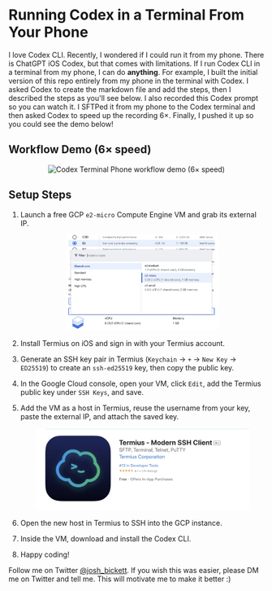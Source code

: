 # Running Codex in a Terminal From Your Phone

I love Codex CLI. Recently, I wondered if I could run it from my phone. There is ChatGPT iOS Codex, but that comes with limitations. If I run Codex CLI in a terminal from my phone, I can do **anything**. For example, I built the initial version of this repo entirely from my phone in the terminal with Codex. I asked Codex to create the markdown file and add the steps, then I described the steps as you'll see below. I also recorded this Codex prompt so you can watch it. I SFTPed it from my phone to the Codex terminal and then asked Codex to speed up the recording 6×. Finally, I pushed it up so you could see the demo below!

## Workflow Demo (6× speed)

<p align="center">
  <img src="ScreenRecording_09-28-2025_21-14-54_1_speed6.gif" alt="Codex Terminal Phone workflow demo (6× speed)" width="240">
</p>


## Setup Steps

<ol>
  <li>
    <p>Launch a free GCP <code>e2-micro</code> Compute Engine VM and grab its external IP.</p>
    <p align="center">
      <img src="gcp.png" alt="Creating an e2-micro VM in GCP" width="300">
    </p>
  </li>
  <li>
    <p>Install Termius on iOS and sign in with your Termius account.</p>
  </li>
  <li>
    <p>Generate an SSH key pair in Termius (<code>Keychain</code> → <code>+</code> → <code>New Key</code> → <code>ED25519</code>) to create an <code>ssh-ed25519</code> key, then copy the public key.</p>
  </li>
  <li>
    <p>In the Google Cloud console, open your VM, click <code>Edit</code>, add the Termius public key under <code>SSH Keys</code>, and save.</p>
  </li>
  <li>
    <p>Add the VM as a host in Termius, reuse the username from your key, paste the external IP, and attach the saved key.</p>
    <p align="center">
      <img src="termius.png" alt="Configuring the VM host in Termius" width="420">
    </p>
  </li>
  <li>
    <p>Open the new host in Termius to SSH into the GCP instance.</p>
  </li>
  <li>
    <p>Inside the VM, download and install the Codex CLI.</p>
  </li>
  <li>
    <p>Happy coding!</p>
  </li>
</ol>


Follow me on Twitter <a href="https://x.com/josh_bickett">@josh_bickett</a>. If you wish this was easier, please DM me on Twitter and tell me. This will motivate me to make it better :)
